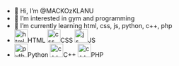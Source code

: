 - 👋 Hi, I’m @MACKOzKLANU
- 👀 I’m interested in gym and programming
- 🌱 I’m currently learning html, css, js, python, c++, php
- <img src="https://upload.wikimedia.org/wikipedia/commons/6/61/HTML5_logo_and_wordmark.svg" alt="html" width="30" height="30">HTML
  <img src="https://upload.wikimedia.org/wikipedia/commons/d/d5/CSS3_logo_and_wordmark.svg" alt="css" width="30" height="30">CSS
  <img src="https://upload.wikimedia.org/wikipedia/commons/d/dc/Javascript-shield.png?w=144" alt="js" width="30" height="30">JS
- <img src="https://upload.wikimedia.org/wikipedia/commons/c/c3/Python-logo-notext.svg" alt="python" width="30" height="30">Python
   <img src="https://upload.wikimedia.org/wikipedia/commons/1/18/ISO_C%2B%2B_Logo.svg" alt="c++" width="30" height="30">C++
  <img src="https://upload.wikimedia.org/wikipedia/commons/2/27/PHP-logo.svg" alt="c++" width="30" height="30">PHP




<!-- - 💞️ I’m looking to collaborate on ...
- 📫 How to reach me ... -->

<!---
MACKOzKLANU/MACKOzKLANU is a ✨ special ✨ repository because its `README.md` (this file) appears on your GitHub profile.
You can click the Preview link to take a look at your changes.
--->
